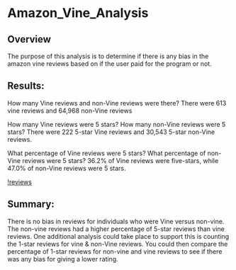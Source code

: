 # Amazon_Vine_Analysis
## Overview
The purpose of this analysis is to determine if there is any bias in the amazon vine reviews based on if the user paid for the program or not.

## Results:
How many Vine reviews and non-Vine reviews were there?
There were 613 vine reviews and 64,968 non-Vine reviews

How many Vine reviews were 5 stars? How many non-Vine reviews were 5 stars?
There were 222 5-star Vine reviews and 30,543 5-star non-Vine reviews.

What percentage of Vine reviews were 5 stars? What percentage of non-Vine reviews were 5 stars?
36.2% of Vine reviews were five-stars, while 47.0% of non-Vine reviews were 5 stars.


[!reviews](reviews.PNG)

## Summary:
There is no bias in reviews for individuals who were Vine versus non-vine. The non-vine reviews had a higher percentage of 5-star reviews than vine reviews. One additional analysis could take place to support this is counting the 1-star reviews for vine & non-Vine reviews. You could then compare the percentage of 1-star reviews for non-vine and vine reviews to see if there was any bias for giving a lower rating. 
